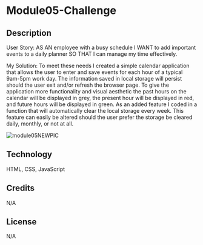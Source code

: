 # Module05-Challenge

## Description 

User Story: AS AN employee with a busy schedule
I WANT to add important events to a daily planner
SO THAT I can manage my time effectively.

        
My Solution: To meet these needs I created a simple calendar application that allows the user to enter and save events for each hour of a typical 9am-5pm work day. The information saved in local storage will persist should the user exit and/or refresh the browser page. To give the application more functionality and visual aesthetic the  past hours on the calendar will be displayed in grey, the present hour will be displayed in red, and future hours will be displayed in green. As an added feature I coded in a function that will automatically clear the local storage every week. This feature can easily be altered should the user prefer the storage be cleared daily, monthly, or not at all.


![module05NEWPIC](https://user-images.githubusercontent.com/117662089/211096183-d347eddb-449b-4617-9d68-82c64610dcc4.png)



## Technology
HTML, CSS, JavaScript

## Credits
N/A

## License 
N/A
